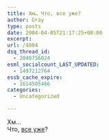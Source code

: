 ```yaml
---
title: Хм… Что, все уже?
author: Gray
type: posts
date: 2004-04-05T21:17:25+00:00
excerpt:
url: /4804
dsq_thread_id:
  - 2040756024
esml_socialcount_LAST_UPDATED:
  - 1497212764
essb_cache_expire:
  - 1614505466
categories:
  - Uncategorized

---
```








Хм&#8230;  
Что, <a href="http://anfrax.ru/" target="_blank">все уже</a>?